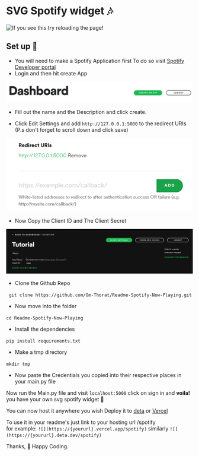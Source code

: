 # SVG Spotify widget 🎶

![If you see this try reloading the page!](https://notom.deta.dev/spotify)

## Set up 👀

* You will need to make a Spotify Application first To do so visit [Spotify Developer portal](https://developer.spotify.com/dashboard/applications)  
* Login and then hit create App

![](./assets/create.png)

* Fill out the name and the Description and click create.

* Click Edit Settings and add `http://127.0.0.1:5000` to the redirect URIs  
(P.s don't forget to scroll down and click save)

![](./assets/redirecturi.png)

* Now Copy the Client ID and The Client Secret

![](./assets/creds.png)


* Clone the Github Repo

``` git clone https://github.com/Om-Thorat/Readme-Spotify-Now-Playing.git```

* Now move into the folder

```cd Readme-Spotify-Now-Playing```

* Install the dependencies

```pip install requirements.txt```

* Make a tmp directory 

```mkdir tmp```

* Now paste the Credentials you copied into their respective places in your main.py file

Now run the Main.py file and visit `localhost:5000` click on sign in and **voila!** you have your own svg spotify widget 🎉

You can now host it anywhere you wish Deploy it to [deta](https://deta.sh) or [Vercel](https://vercel.com)

To use it in your readme's just link to your hosting url /spotify  
for example:
```![](https://{yoururl}.vercel.app/spotify)```
similarly ```![](https://{yoururl}.deta.dev/spotify)```

Thanks,
💖 Happy Coding.
